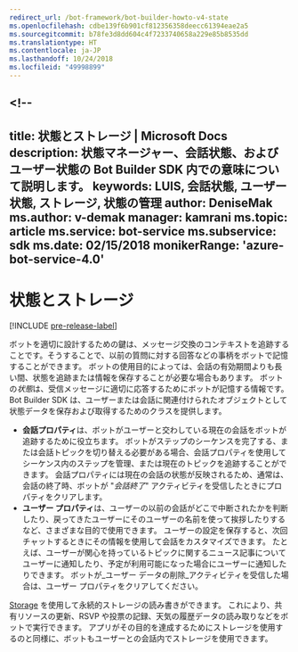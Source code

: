 ```yaml
---
redirect_url: /bot-framework/bot-builder-howto-v4-state
ms.openlocfilehash: cdbe139f6b901cf812356358deecc61394eae2a5
ms.sourcegitcommit: b78fe3d8dd604c4f7233740658a229e85b8535dd
ms.translationtype: HT
ms.contentlocale: ja-JP
ms.lasthandoff: 10/24/2018
ms.locfileid: "49998899"
---
```

<a name="--"></a><!--
---
title: 状態とストレージ | Microsoft Docs description: 状態マネージャー、会話状態、およびユーザー状態の Bot Builder SDK 内での意味について説明します。
keywords: LUIS, 会話状態, ユーザー状態, ストレージ, 状態の管理 author: DeniseMak ms.author: v-demak manager: kamrani ms.topic: article ms.service: bot-service ms.subservice: sdk ms.date: 02/15/2018 monikerRange: 'azure-bot-service-4.0'
---

# <a name="state-and-storage"></a>状態とストレージ
[!INCLUDE [pre-release-label](../includes/pre-release-label.md)]

ボットを適切に設計するための鍵は、メッセージ交換のコンテキストを追跡することです。そうすることで、以前の質問に対する回答などの事柄をボットで記憶することができます。
ボットの使用目的によっては、会話の有効期間よりも長い間、状態を追跡または情報を保存することが必要な場合もあります。
ボットの*状態*は、受信メッセージに適切に応答するためにボットが記憶する情報です。 Bot Builder SDK は、ユーザーまたは会話に関連付けられたオブジェクトとして状態データを保存および取得するためのクラスを提供します。

* **会話プロパティ**は、ボットがユーザーと交わしている現在の会話をボットが追跡するために役立ちます。 ボットがステップのシーケンスを完了する、または会話トピックを切り替える必要がある場合、会話プロパティを使用してシーケンス内のステップを管理、または現在のトピックを追跡することができます。 会話プロパティには現在の会話の状態が反映されるため、通常は、会話の終了時、ボットが "_会話終了_" アクティビティを受信したときにプロパティをクリアします。
* **ユーザー プロパティ**は、ユーザーの以前の会話がどこで中断されたかを判断したり、戻ってきたユーザーにそのユーザーの名前を使って挨拶したりするなど、さまざまな目的で使用できます。 ユーザーの設定を保存すると、次回チャットするときにその情報を使用して会話をカスタマイズできます。 たとえば、ユーザーが関心を持っているトピックに関するニュース記事についてユーザーに通知したり、予定が利用可能になった場合にユーザーに通知したりできます。 ボットが_ユーザー データの削除_アクティビティを受信した場合は、ユーザー プロパティをクリアしてください。

[Storage](bot-builder-howto-v4-storage.md) を使用して永続的ストレージの読み書きができます。 これにより、共有リソースの更新、RSVP や投票の記録、天気の履歴データの読み取りなどをボットで実行できます。 アプリがその目的を達成するためにストレージを使用するのと同様に、ボットもユーザーとの会話内でストレージを使用できます。

<!-- 
*Conversation state* pertains to the current conversation that the user is having with your bot. When the conversation ends, your bot deletes this data.

You can also store *user state* that persists after a conversation ends. For example, if you store a user's preferences, you can use that information to customize the conversation the next time you chat. For example, you might alert the user to a news article about a topic that interests her, or alert a user when an appointment becomes available. 
-->

<!-- You should generally avoid saving state using a global variable or function closures.
Doing so will create issues when you want to scale out your bot. Instead, use the conversation state and user state middleware that the BotBuilder SDK provides --> 

<!--
## Types of underlying storage

The SDK provides bot state manager middleware to persist conversation and user state. State can be accessed using the bot's context. This state manager can use Azure Table Storage, file storage, or memory storage as the underlying data storage. You can also create your own storage components for your bot.

Bots built using Azure Table Storage can be designed to be stateless and scalable across multiple compute nodes.

> [!NOTE] 
> File and memory storage won't scale across nodes.

## Writing directly to storage

You can also use the Bot Builder SDK to read and write data directly to storage, without using middleware or without using the bot context. This can be appropriate to data that your bot uses, that comes from a source outside your bot's conversation flow.

For example, let's say your bot allows the user to ask for the weather report, and your bot retrieves the weather report for a specified date, by reading it from an external database. The content of the weather database isn't dependent on user information or the conversation context, so you could just read it directly from storage instead of using the state manager.  See [How to write directly to storage](bot-builder-howto-v4-storage.md) for an example.

## Next steps

Next, lets get into how activities are processed, in depth, and how we respond to them.

> [!div class="nextstepaction"]
> [Activity Processing](bot-builder-concept-activity-processing.md)

## Additional resources

- [How to save state](bot-builder-howto-v4-state.md)
- [How to write directly to storage](bot-builder-howto-v4-storage.md)

-->
